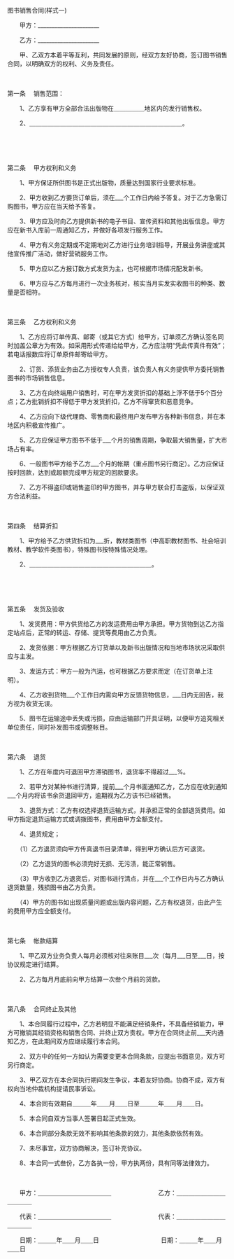 



图书销售合同(样式一)



 

　　甲方：______________________

　　乙方：______________________　　

　　甲、乙双方本着平等互利，共同发展的原则，经双方友好协商，签订图书销售合同，以明确双方的权利、义务及责任。

　　

第一条
　销售范围：　　

　　1、乙方享有甲方全部合法出版物在＿＿＿＿＿地区内的发行销售权。

　　2、＿＿＿＿＿＿＿＿＿＿＿＿＿＿＿＿＿＿＿＿＿＿＿＿＿。

　　

　　

第二条
　甲方权利和义务　　

　　1、甲方保证所供图书是正式出版物，质量达到国家行业要求标准。

　　2、甲方收到乙方要货订单后，须在___个工作日内给予答复。对于乙方急需订购图书，甲方应在当天给予答复。

　　3、甲方应及时向乙方提供新书的电子书目、宣传资料和其他出版信息。甲方应在新书入库前一周通知乙方，并做好各项发行服务工作。

　　4、甲方有义务定期或不定期地对乙方进行业务培训指导，开展业务讲座或其他宣传推广活动，做好营销服务工作。

　　5、甲方应以乙方报订数方式发货为主，也可根据市场情况配发新书。

　　6、甲方应与乙方每月进行一次业务核对，核实当月实发实收图书的种类、数量是否相符。

　　

第三条
　乙方权利和义务　　

　　1、乙方应将订单传真、邮寄（或其它方式）给甲方，订单须乙方确认签名同时加盖公章方为有效。如采用形式传递给给甲方，乙方应注明“凭此传真件有效”；若电话报数应将订单原件邮寄给甲方。

　　2、订货、添货业务由乙方授权专人负责，该负责人有义务提供甲方委托销售图书的市场销售信息。

　　3、乙方在向终端用户销售时，可在甲方发货折扣的基础上浮不低于5个百分点；乙方批销折扣不得低于甲方发货折扣，乙方不得窜货和恶意竞争。

　　4、乙方应向下级代理商、零售商和最终用户发布甲方各种新书信息，并在本地区内积极宣传推广。

　　5、乙方应保证甲方图书不低于___个月的销售周期，争取最大销售量，扩大市场占有率。

　　6、一般图书甲方给予乙方___个月的帐期（重点图书另行商定）。乙方应保证按时回款，达到或超额完成甲方规定的回款要求。

　　7、乙方不得盗印或销售盗印的甲方图书，并与甲方联合打击盗版，以保证双方合法利益。

　　

第四条
　结算折扣　　

　　1、甲方给予乙方供货折扣为___折，教材类图书（中高职教材图书、社会培训教材、教学软件类图书），特殊图书按特殊情况处理。

　　2、＿＿＿＿＿＿＿＿＿＿＿＿＿＿＿＿＿＿＿＿。

　　

　　

第五条
　发货及验收　　

　　1、发货费用：甲方供货给乙方的发运费用由甲方承担。甲方货物到达乙方指定站点后，正常的转运、存储、提货等费用由乙方负责。

　　2、发货依据：甲方根据乙方订货单以及新书出版情况和当地市场状况采取供应与主发。

　　3、发运方式：甲方一般为汽运，也可根据乙方要求而定（在订货单上注明）。

　　4、乙方收到货物___个工作日内需向甲方反馈货物信息，___日内无回告，我方视为收货无误。

　　5、图书在运输途中丢失或污损，应由运输部门开具证明，以便甲方追究相关单位责任，同时补发图书或调整帐目。

　　

第六条
　退货　　

　　1、乙方在年度内可退回甲方滞销图书，退货率不得超过___%。

　　2、若甲方对某种书进行清算，提前___个月书面通知乙方，乙方应在收到通知___个月内将该书余货退回甲方，逾期视为乙方该书已经销售。

　　3、退货方式：乙方有权选择退货运输方式，并承担正常的全部退货费用。如甲方指定退货运输方式或调拨图书，费用由甲方全额支付。

　　4、退货规定；

　　（1）乙方退货须向甲方传真退书目录清单，得到甲方确认后方可退货。

　　（2）乙方退货的图书必须完好无损、无污渍，能正常销售。

　　（3）甲方收到乙方退货后，对图书进行清点，并在___个工作日内与乙方确认退货数量，残损图书由乙方负责。

　　（4）甲方的图书如出现质量问题或出版内容问题，乙方有权退货，由此产生的费用甲方应全额支付。

　　

第七条
　帐款结算　　

　　1、甲乙双方业务负责人每月必须核对往来账目___次（每月___日至___日，按协议规定进行结算。

　　2、乙方每月月底前向甲方结算一次叁个月前的货款。

　　

第八条
　合同终止及其他　　

　　1、本合同履行过程中，乙方若明显不能满足经销条件，不具备经销能力，甲方可撤销其经销资格和销售合同、并终止双方责权。甲方在合同终止前___天内通知乙方，在此期间双方应继续履行本合同。

　　2、双方中的任何一方如认为需要变更本合同条款，应提出书面意见，双方可另行商定。

　　3、甲乙双方在本合同执行期间发生争议，本着友好协商。协商不成，双方有权向当地仲裁机构提请民事诉讼。

　　4、本合同有效期自＿＿＿年＿＿月＿＿日至＿＿＿年＿＿月＿＿日。

　　5、本合同自双方当事人签署日起正式生效。

　　6、本合同部分条款无效不影响其他条款的效力，其他条款依然有效。

　　7、未尽事宜，双方协商解决，签订补充协议。

　　8、本合同一式叁份，乙方各执一份，甲方执两份，具有同等法律效力。　　

　　

　　甲方：＿＿＿＿＿＿＿＿＿＿＿＿　 　 　 　 　 　 乙方：＿＿＿＿＿＿＿＿＿＿＿＿

　　代表：＿＿＿＿＿＿＿＿＿＿＿＿　 　 　 　 　 　 代表：＿＿＿＿＿＿＿＿＿＿＿＿

　　日期：＿＿＿年＿＿月＿＿日　　　　　 　 　 　 　日期：＿＿＿年＿＿月＿＿日